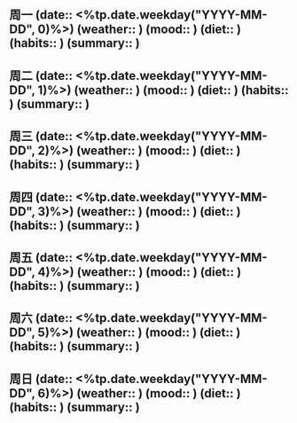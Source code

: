 ## 周一  (date:: <%tp.date.weekday("YYYY-MM-DD", 0)%>)  (weather:: )  (mood:: )  (diet:: )  (habits:: )  (summary:: )  
## 周二  (date:: <%tp.date.weekday("YYYY-MM-DD", 1)%>)  (weather:: )  (mood:: )  (diet:: )  (habits:: )  (summary:: )  
## 周三  (date:: <%tp.date.weekday("YYYY-MM-DD", 2)%>)  (weather:: )  (mood:: )  (diet:: )  (habits:: )  (summary:: )  
## 周四  (date:: <%tp.date.weekday("YYYY-MM-DD", 3)%>)  (weather:: )  (mood:: )  (diet:: )  (habits:: )  (summary:: )  
## 周五  (date:: <%tp.date.weekday("YYYY-MM-DD", 4)%>)  (weather:: )  (mood:: )  (diet:: )  (habits:: )  (summary:: )  
## 周六  (date:: <%tp.date.weekday("YYYY-MM-DD", 5)%>)  (weather:: )  (mood:: )  (diet:: )  (habits:: )  (summary:: )  
## 周日  (date:: <%tp.date.weekday("YYYY-MM-DD", 6)%>)  (weather:: )  (mood:: )  (diet:: )  (habits:: )  (summary:: )  